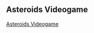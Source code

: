 <!--c# Pygames
Programing videogames collection
-->
## Asteroids Videogame

[Asteroids Videogame ](https://github.com/Hikari6462/Analyzing-a-bank-s-credit-risk)
